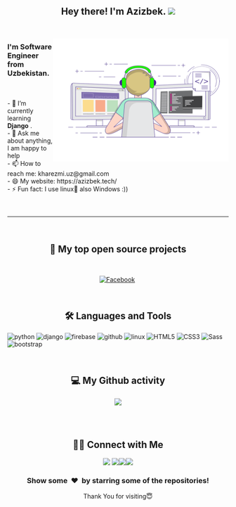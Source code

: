 <p>
  <h2 align="center"> Hey there! I'm Azizbek. <img src="https://github.com/souvikguria98/souvikguria98/blob/master/Hi.gif" width="30"></h2>
</p>
<br>
<p>
  <img align="right" alt="GIF" src="https://raw.githubusercontent.com/devSouvik/devSouvik/master/gif3.gif" width="400" height="280"/>
</p>

<h3> I'm Software Engineer from Uzbekistan. </h3>
<br>
<br>
- 🔋  I’m currently learning <b>Django</b> .<br>
- 💬 Ask me about anything, I am happy to help<br>
- 📫 How to reach me: kharezmi.uz@gmail.com<br>
- 😄 My website: https://azizbek.tech/<br>
- ⚡️ Fun fact: I use linux🐧 also Windows :))
<br>
<br>
<br>
<hr>
<br>
<b> <h2 align="center"> 📘 My top open source projects </h2> </b>
<br>
<p align="center">
<a href="https://github.com/kharezmi/echobot"><img src="https://img.shields.io/badge/-Simple%20Telegram%20Bot-white" alt="Facebook" /></a>&nbsp;

</p>
<br>
<b> <h2 align="center"> 🛠️ Languages and Tools </h2> </b>
<p align="center">  

  ![python](https://img.shields.io/badge/-python-grey?style=for-the-badge&logo=python&logoColor=white&labelColor=306998)
  ![django](https://img.shields.io/badge/-django-grey?style=for-the-badge&logo=django&logoColor=white&labelColor=092e20)
  ![firebase](https://img.shields.io/badge/-firebase-grey?style=for-the-badge&logo=firebase&logoColor=white&labelColor=FFA611)
  ![github](https://img.shields.io/badge/-github-grey?style=for-the-badge&logo=github&logoColor=white&labelColor=211F1F)
  ![linux](https://img.shields.io/badge/linux-grey?style=for-the-badge&logo=linux&logoColor=white&labelColor=072c61)
  ![HTML5](https://img.shields.io/badge/html%205-grey?style=for-the-badge&logo=html5&logoColor=white&labelColor=f06529)
  ![CSS3](https://img.shields.io/badge/css%203-grey?style=for-the-badge&logo=css3&logoColor=white&labelColor=264de4)
  ![Sass](https://img.shields.io/badge/sass-grey?style=for-the-badge&logo=sass&logoColor=white&labelColor=CD6799)
  ![bootstrap](https://img.shields.io/badge/-bootstrap-grey?style=for-the-badge&logo=bootstrap&logoColor=white&labelColor=8E2DE2)

</p>
<br>
<b> <h2 align="center">💻 My Github activity </h2></b>
<p>
 <div align="center">
<img src="https://github-readme-stats.vercel.app/api?username=kharezmi&show_icons=true&theme=radical&title_color=8E2DE2&text_color=fff&icon_color=8E2DE2" width="500px" align="center">
   </div>
</p>
<br>
<br>


<b><h2 align="center"> 🤝🏻 Connect with Me </h2></b>
 <div align="center">
<a href="https://instagram.com/kharezmi_" target="_blank" rel="noopener noreferrer"><img src="https://img.icons8.com/plasticine/100/000000/instagram-new.png" width="50" /></a>  <a href="linkedin.com/in/kharezmi-mirzayev-68592a213" target="_blank" rel="noopener noreferrer"><img src="https://img.icons8.com/plasticine/100/000000/linkedin.png" width="50" /></a><a href="mailto:kharezmi.uz@gmail.com" target="_blank" rel="noopener noreferrer"><img src="https://img.icons8.com/plasticine/100/000000/gmail.png"  width="50" /></a><a href="https://t.me/kharezmi" target="_blank" rel="noopener noreferrer"><img src="https://img.icons8.com/color/50/000000/telegram-app--v4.png" width="50"/></a>
  </div>
</p>

<div align="center">
<h3 align="center">Show some &nbsp;❤️&nbsp; by starring some of the repositories!</h3>
Thank You for visiting😇
</div>
